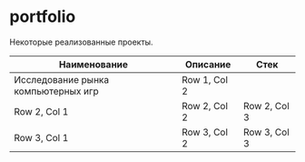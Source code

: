 # portfolio

Некоторые реализованные проекты.

| Наименование | Описание | Стек |
| ---------| ---------| ---------|
| Исследование рынка компьютерных игр | Row 1, Col 2 |  |
| Row 2, Col 1 | Row 2, Col 2 | Row 2, Col 3 |
| Row 3, Col 1 | Row 3, Col 2 | Row 3, Col 3 |
